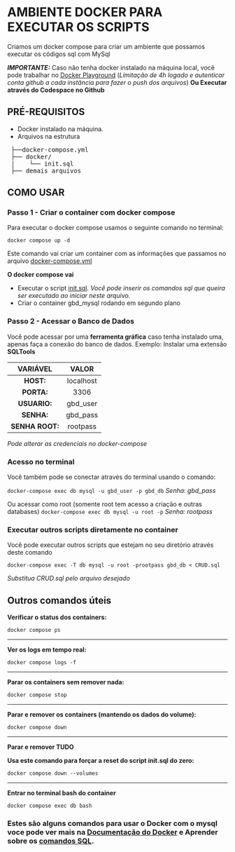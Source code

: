 # AMBIENTE DOCKER PARA EXECUTAR OS SCRIPTS

Criamos um docker compose para criar um ambiente que possamos executar os códigos sql com MySql

***IMPORTANTE:***
Caso não tenha docker instalado na máquina local, você pode trabalhar no [Docker Playground](https://labs.play-with-docker.com/) (*Limitação de 4h logado e autenticar conta github a cada instância para fazer o push dos arquivos*)
**Ou Executar através do Codespace no Github**

## PRÉ-REQUISITOS

- Docker instalado na máquina.
- Arquivos na estrutura <br>
<pre lang="md"> ├──docker-compose.yml 
 ├── docker/
 |    └── init.sql 
 ├── demais arquivos </pre>



## COMO USAR
### Passo 1 - Criar o container com docker compose
Para executar o docker compose usamos o seguinte comando no terminal:

`docker compose up -d `

Este comando vai criar um container com as informações que passamos no arquivo [docker-compose.yml](./docker-compose.yml)

__O docker compose vai__
 - Executar o script [init.sql](./init.sql). *Você pode inserir os comandos sql que queira ser executado ao iniciar neste arquivo.*
 - Criar o container gbd_mysql rodando em segundo plano

### Passo 2 - Acessar o Banco de Dados
Você pode acessar por uma **ferramenta gráfica** caso tenha instalado uma, apenas faça a conexão do banco de dados.
Exemplo: Instalar uma extensão **SQLTools**

|VARIÁVEL | VALOR |
| :-----: | :---------:|
| __HOST:__ | localhost |
| __PORTA:__ | 3306 |
| __USUARIO:__ | gbd_user | 
| __SENHA:__ |  gbd_pass |
| __SENHA ROOT:__ | rootpass |
*Pode alterar as credenciais no docker-compose*

### Acesso no terminal
Você também pode se conectar através do terminal usando o comando:

` docker-compose exec db mysql -u gbd_user -p gbd_db `
*Senha: gbd_pass*

Ou acessar como root (somente root tem acesso a criação e outras databases)
` docker-compose exec db mysql -u root -p `
*Senha: rootpass*

### Executar outros scripts diretamente no container

Você pode executar outros scripts que estejam no seu diretório através deste comando

`docker-compose exec -T db mysql -u root -prootpass gbd_db < CRUD.sql`

*Substitua CRUD.sql pelo arquivo desejado*

## Outros comandos úteis

**Verificar o status dos containers:**

`docker compose ps`

------------------------
**Ver os logs em tempo real:**

`docker compose logs -f`

------------------------
**Parar os containers sem remover nada:**

`docker compose stop`

-------------------------
**Parar e remover os containers (mantendo os dados do volume):**

`docker compose down`

-------------------------
**Parar e remover TUDO**

**Usa este comando para forçar a reset do script init.sql do zero:**

`docker compose down --volumes`

----------------------
**Entrar no terminal bash do container**

`docker compose exec db bash`

### Estes são alguns comandos para usar o Docker com o mysql voce pode ver mais na [Documentação do Docker](https://docs.docker.com/) e Aprender sobre os [comandos SQL](README.md).






